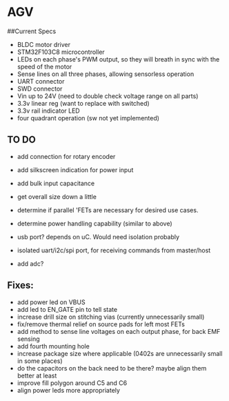 # AGV

##Current Specs
- BLDC motor driver
- STM32F103C8 microcontroller
- LEDs on each phase's PWM output, so they will breath in sync with the speed of the motor
- Sense lines on all three phases, allowing sensorless operation
- UART connector
- SWD connector
- Vin up to 24V (need to double check voltage range on all parts)
- 3.3v linear reg (want to replace with switched)
- 3.3v rail indicator LED
- four quadrant operation (sw not yet implemented)


## TO DO
- add connection for rotary encoder
- add silkscreen indication for power input
- add bulk input capacitance
- get overall size down a little
- determine if parallel 'FETs are necessary for desired use cases.
- determine power handling capability (similar to above)

- usb port? depends on uC. Would need isolation probably
- isolated uart/i2c/spi port, for receiving commands from master/host
- add adc?

## Fixes:
- add power led on VBUS
- add led to EN_GATE pin to tell state
- increase drill size on stitching vias (currently unnecessarily small)
- fix/remove thermal relief on source pads for left most FETs
- add method to sense line voltages on each output phase, for back EMF sensing
- add fourth mounting hole
- increase package size where applicable (0402s are unnecessarily small in some places)
- do the capacitors on the back need to be there? maybe align them better at least
- improve fill polygon around C5 and C6
- align power leds more appropriately
